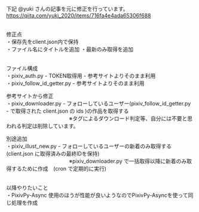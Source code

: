 下記 @yuki さんの記事を元に修正を行っています。<br>
https://qiita.com/yuki_2020/items/716fa4e4ada65306f688<br><br>

修正点<br>
・保存先をclient.json内で保持<br>
・ファイル名にタイトルを追加
・最新のみ取得を追加<br><br>

ファイル構成<br>
 ・pixiv_auth.py - TOKEN取得用 - 参考サイトよりそのまま利用<br>
 ・pixiv_follow_id_getter.py - 参考サイトよりそのまま利用<br>
 
 参考サイトから修正<br>
 ・pixiv_downloader.py - フォローしているユーザー(pixiv_follow_id_getter.py - で取得された client.json の ids )の作品を取得する <br>
 　　　　　　　　　　　　※タグによるダウンロード判定等、自分には不要と思われる判定は削除しています。<br>
               
 別途追加<br>
 ・pixiv_illust_new.py - フォローしているユーザーの新着のみ取得する(client.json に取得済みの最終IDを保持)<br>
 　　　　　　　　　　　　※pixiv_downloader.py で一括取得以降に新着のみ取得するために作成　(cron で定期的に実行)<br><br>
                         
以降やりたいこと<br>
  ・PixivPy-Async 使用のほうが性能が良いようなのでPixivPy-Asyncを使って同じ処理を作成<br>
